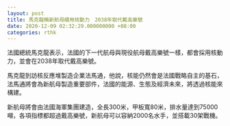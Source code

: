 ```yaml
---
layout: post
title: 馬克龍稱新航母續用核動力　2038年取代戴高樂號
date: 2020-12-09 02:32:29.000000000 +08:00
categories: rthk
---
```


法國總統馬克龍表示，法國的下一代航母與現役航母戴高樂號一樣，都會採用核動力，並會在2038年取代戴高樂號。

馬克龍到訪核反應堆製造企業法馬通，他說，核能仍然會是法國戰略自主的基石，法馬通將會為新航母製造重要部件，法國的能源、生態及經濟未來，將透過核能來構建。

新航母將會由法國海軍集團建造，全長300米，甲板寬80米，排水量達到75000噸，各項指標都超過戴高樂號，新航母可以容納2000名水手，並搭載30架戰機。
